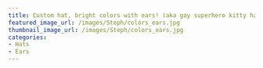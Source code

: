 ```yaml
---
title: Custom hat, bright colors with ears! (aka gay superhero kitty hat)
featured_image_url: /images/Steph/colors_ears.jpg
thumbnail_image_url: /images/Steph/colors_ears.jpg
categories: 
- Hats
- Ears
---
```


